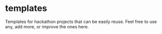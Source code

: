 templates
=========

Templates for hackathon projects that can be easily reuse. Feel free to use any, add more, or improve the ones here. 
